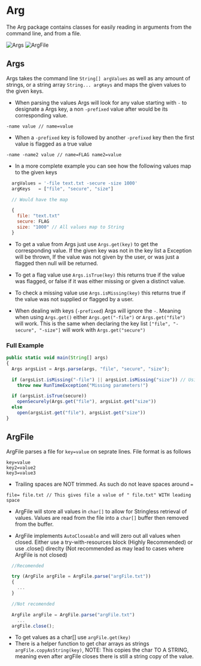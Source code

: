 # Arg
The Arg package contains classes for easily reading in arguments from the command line, and from a file.

![Args](#Args)
![ArgFile](#ArgFile)

## Args

Args takes the command line `String[] argValues` as well as any amount of strings, or a string array `String... argKeys` and maps the given values to the given keys. 

- When parsing the values Args will look for any value starting with `-` to designate a Args key, a non `-prefixed` value after would be its corresponding value.

~~~
-name value // name=value
~~~

- When a `-prefixed` key is followed by another `-prefixed` key then the first value is flagged as a true value

~~~
-name -name2 value // name=FLAG name2=value
~~~

- In a more complete example you can see how the following values map to the given keys
~~~javascript
  argValues = '-file text.txt -secure -size 1000'
  argKeys   = ["file", "secure", "size"]

  // Would have the map

  {
    file: "text.txt"
    secure: FLAG
    size: "1000" // All values map to String
  }
~~~

- To get a value from Args just use `Args.get(key)` to get the corresponding value. If the given key was not in the key list a Exception will be thrown, If the value was not given by the user, or was just a flagged then null will be returned.
 
- To get a flag value use `Args.isTrue(key)` this returns true if the value was flagged, or false if it was either missing or given a distinct value.

- To check a missing value use `Args.isMissing(key)` this returns true if the value was not supplied or flagged by a user.

- When dealing with keys (`-prefixed`) Args will ignore the `-`. Meaning when using `Args.get()` either `Args.get("-file")` or `Args.get("file")` will work. This is the same when declaring the key list `["file", "-secure", "-size"]` will work with `Args.get("secure")`


### Full Example

~~~javascript
public static void main(String[] args)
{
  Args argsList = Args.parse(args, "file", "secure", "size");

  if (argsList.isMissing("-file") || argsList.isMissing("size")) // Using file or -file would work interchangeably
    throw new RunTimeException("Missing parameters!")

  if (argsList.isTrue(secure))
    openSecurely(Args.get("file"), argsList.get("size"))
  else
    open(argsList.get("file"), argsList.get("size"))
}
~~~

## ArgFile

ArgFile parses a file for `key=value` on seprate lines. File format is as follows

~~~
key=value
key2=value2
key3=value3
~~~ 

- Trailing spaces are NOT trimmed. As such do not leave spaces around `=`

~~~
file= file.txt // This gives file a value of " file.txt" WITH leading space
~~~

- ArgFile will store all values in `char[]` to allow for Stringless retrieval of values. Values are read from the file into a `char[]` buffer then removed from the buffer.

- ArgFile implements `AutoCloseable` and will zero out all values when closed. Either use a try-with-resources block (Highly Recommended) or use .close() direclty (Not recommended as may lead to cases where ArgFile is not closed)


~~~javascript
  //Recomended

  try (ArgFile argFile = ArgFile.parse("argFile.txt"))
  {
    ...
  }

  //Not recomended

  ArgFile argFile = ArgFile.parse("argFile.txt")
    ...
  argFile.close();
~~~

- To get values as a char[] use `argFile.get(key)`
- There is a helper function to get char arrays as strings `argFile.copyAsString(key)`, NOTE: This copies the char TO A STRING, meaning even after argFile closes there is still a string copy of the value.